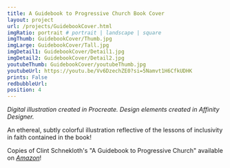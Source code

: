 ```yaml
---
title: A Guidebook to Progressive Church Book Cover
layout: project
url: /projects/GuidebookCover.html
imgRatio: portrait # portrait | landscape | square
imgThumb: GuidebookCover/Thumb.jpg
imgLarge: GuidebookCover/Tall.jpg
imgDetail1: GuidebookCover/Detail1.jpg
imgDetail2: GuidebookCover/Detail2.jpg
youtubeThumb: GuidebookCover/youtubeThumb.jpg
youtubeUrl: https://youtu.be/Vv6DzechZE0?si=5Namvt1H6CfkUDHK
prints: False
redbubbleUrl:
position: 4
---
```


*Digital illustration created in Procreate. Design elements created in Affinity Designer.*

An ethereal, subtly colorful illustration reflective of the lessons of inclusivity in faith contained in the book!

Copies of Clint Schnekloth's "A Guidebook to Progressive Church" available on [*Amazon*](https://www.amazon.com/Guidebook-Progressive-Church-Clint-Schnekloth/dp/0989115828/)!
